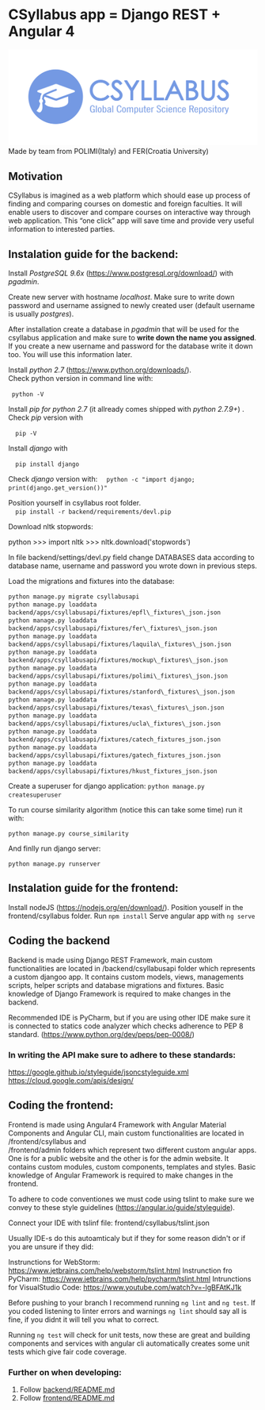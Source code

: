 # CSyllabus app = Django REST + Angular 4
![screenshot](screenshot.png)
Made by team from POLIMI(Italy) and FER(Croatia University)

## Motivation
 CSyllabus is imagined as a web platform which should  ease up process of finding and comparing courses on domestic and foreign faculties.
 It will enable users to discover and compare courses on interactive way through web application.
 This “one click” app will save time and provide very useful information to interested parties.

## Instalation guide for the backend:
  
Install *PostgreSQL 9.6x* (https://www.postgresql.org/download/) with *pgadmin*.  
  
Create new server with hostname *localhost*. Make sure to write down password and username assigned to newly created user (default username is usually *postgres*).  
  
After installation create a database in *pgadmin* that will be used for the csyllabus application and make sure to **write down the name you assigned**.  
If you create a new username and password for the database write it down too. You will use this information later.  
  
  
Install *python 2.7* (https://www.python.org/downloads/).  
Check python version in command line with:  
  
```  python -V ```  
  
Install *pip for python 2.7* (it allready comes shipped with *python 2.7.9+*) .  
Check *pip* version with   
  
```  pip -V```  
  
  
Install *django* with   
  
```  pip install django```   

Check *django* version with:
```  python -c "import django; print(django.get_version())"```  

Position yourself in csyllabus root folder.  
```  pip install -r backend/requirements/devl.pip```

Download nltk stopwords:

python
    >>> import nltk
    >>> nltk.download('stopwords')


In file backend/settings/devl.py field  change DATABASES data according to database name, username and password you wrote down in previous steps.  
  
Load the migrations and fixtures into the database:  
```  
python manage.py migrate csyllabusapi
python manage.py loaddata backend/apps/csyllabusapi/fixtures/epfl\_fixtures\_json.json  
python manage.py loaddata backend/apps/csyllabusapi/fixtures/fer\_fixtures\_json.json  
python manage.py loaddata backend/apps/csyllabusapi/fixtures/laquila\_fixtures\_json.json  
python manage.py loaddata backend/apps/csyllabusapi/fixtures/mockup\_fixtures\_json.json  
python manage.py loaddata backend/apps/csyllabusapi/fixtures/polimi\_fixtures\_json.json  
python manage.py loaddata backend/apps/csyllabusapi/fixtures/stanford\_fixtures\_json.json  
python manage.py loaddata backend/apps/csyllabusapi/fixtures/texas\_fixtures\_json.json  
python manage.py loaddata backend/apps/csyllabusapi/fixtures/ucla\_fixtures\_json.json  
python manage.py loaddata backend/apps/csyllabusapi/fixtures/catech_fixtures_json.json
python manage.py loaddata backend/apps/csyllabusapi/fixtures/gatech_fixtures_json.json
python manage.py loaddata backend/apps/csyllabusapi/fixtures/hkust_fixtures_json.json
```  
  Create a superuser for django application:
``` python manage.py createsuperuser  ``` 

To run course similarity algorithm (notice this can take some time) run it with:  
  ```  
python manage.py course_similarity  
```  

And finlly run django server:  
```  
python manage.py runserver  
```  

## Instalation guide for the frontend:

Install nodeJS (https://nodejs.org/en/download/).
Position youself in the frontend/csyllabus folder.
Run ```npm install```
Serve angular app with ```ng serve```


## Coding the backend

Backend is made using Django REST Framework, main custom functionalities are located in /backend/csyllabusapi folder which
represents a custom djangoo app. It contains custom models, views, managements scripts, helper scripts and database migrations and fixtures.
Basic knowledge of Django Framework is required to make changes in the backend.


Recommended IDE is PyCharm, but if you are using other IDE make sure it is connected to statics code analyzer which checks adherence to PEP 8 standard. (https://www.python.org/dev/peps/pep-0008/)

### In writing the API make sure to adhere to these standards:
https://google.github.io/styleguide/jsoncstyleguide.xml
https://cloud.google.com/apis/design/


## Coding the frontend:

Frontend is made using Angular4 Framework with Angular Material Components and Angular CLI, main custom functionalities are located in /frontend/csyllabus and  
/frontend/admin folders which represent two different custom angular apps. One is for a public website and the other is for the admin website.
It contains custom modules, custom components, templates and styles. Basic knowledge of Angular Framework is required to make changes in the frontend.

To adhere to code conventiones we must code using tslint to make sure we convey to these style guidelines (https://angular.io/guide/styleguide).

Connect your IDE with tslinf file: frontend/csyllabus/tslint.json

Usually IDE-s do this autoamticaly but if they for some reason didn't or if you are unsure if they did:
    
Instrunctions for WebStorm:
    https://www.jetbrains.com/help/webstorm/tslint.html
Instrunction fro PyCharm:
    https://www.jetbrains.com/help/pycharm/tslint.html
Intrunctions for VisualStudio Code:
    https://www.youtube.com/watch?v=-lgBFAtKJ1k

Before pushing to your branch I recommend running ```ng lint``` and ```ng test```.
If you coded listening to linter errors and warnings ```ng lint``` should say all is fine, if you didnt it will tell you what to correct.

Running ```ng test``` will check for unit tests, now these are great and building components and services with angular cli automatically creates some unit tests which give fair code coverage.

### Further on when developing:
1. Follow [backend/README.md](backend/README.md)
1. Follow [frontend/README.md](frontend/README.md)
